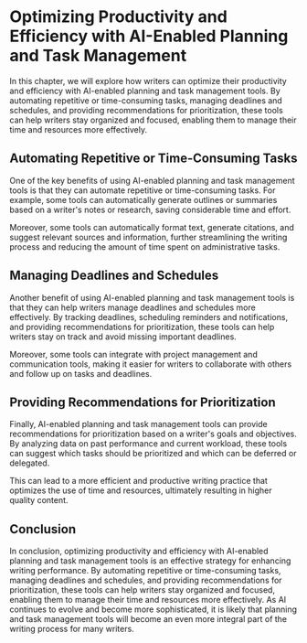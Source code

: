 Optimizing Productivity and Efficiency with AI-Enabled Planning and Task Management
==============================================================================================================================================

In this chapter, we will explore how writers can optimize their productivity and efficiency with AI-enabled planning and task management tools. By automating repetitive or time-consuming tasks, managing deadlines and schedules, and providing recommendations for prioritization, these tools can help writers stay organized and focused, enabling them to manage their time and resources more effectively.

Automating Repetitive or Time-Consuming Tasks
---------------------------------------------

One of the key benefits of using AI-enabled planning and task management tools is that they can automate repetitive or time-consuming tasks. For example, some tools can automatically generate outlines or summaries based on a writer's notes or research, saving considerable time and effort.

Moreover, some tools can automatically format text, generate citations, and suggest relevant sources and information, further streamlining the writing process and reducing the amount of time spent on administrative tasks.

Managing Deadlines and Schedules
--------------------------------

Another benefit of using AI-enabled planning and task management tools is that they can help writers manage deadlines and schedules more effectively. By tracking deadlines, scheduling reminders and notifications, and providing recommendations for prioritization, these tools can help writers stay on track and avoid missing important deadlines.

Moreover, some tools can integrate with project management and communication tools, making it easier for writers to collaborate with others and follow up on tasks and deadlines.

Providing Recommendations for Prioritization
--------------------------------------------

Finally, AI-enabled planning and task management tools can provide recommendations for prioritization based on a writer's goals and objectives. By analyzing data on past performance and current workload, these tools can suggest which tasks should be prioritized and which can be deferred or delegated.

This can lead to a more efficient and productive writing practice that optimizes the use of time and resources, ultimately resulting in higher quality content.

Conclusion
----------

In conclusion, optimizing productivity and efficiency with AI-enabled planning and task management tools is an effective strategy for enhancing writing performance. By automating repetitive or time-consuming tasks, managing deadlines and schedules, and providing recommendations for prioritization, these tools can help writers stay organized and focused, enabling them to manage their time and resources more effectively. As AI continues to evolve and become more sophisticated, it is likely that planning and task management tools will become an even more integral part of the writing process for many writers.
